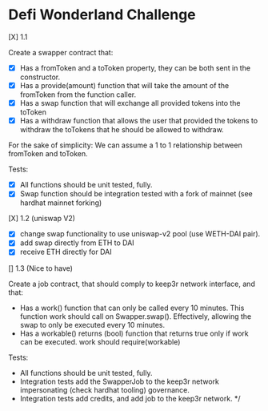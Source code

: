 # Defi Wonderland Challenge

[X] 1.1

Create a swapper contract that:
- [X] Has a fromToken and a toToken property, they can be both sent in the constructor.
- [X] Has a provide(amount) function that will take the amount of the fromToken from the function caller.
- [X] Has a swap function that will exchange all provided tokens into the toToken
- [X] Has a withdraw function that allows the user that provided the tokens to withdraw the toTokens that he should be allowed to withdraw.

For the sake of simplicity: We can assume a 1 to 1 relationship between fromToken and toToken.

Tests:
- [X] All functions should be unit tested, fully. 
- [X] Swap function should be integration tested with a fork of mainnet (see hardhat mainnet forking)

[X] 1.2 (uniswap V2)

- [X] change swap functionality to use uniswap-v2 pool (use WETH-DAI pair).
- [X] add swap directly from ETH to DAI
- [X] receive ETH directly for DAI

[] 1.3 (Nice to have)

Create a job contract, that should comply to keep3r network interface, and that:

- Has a work() function that can only be called every 10 minutes. This function work should call on Swapper.swap(). Effectively, allowing the swap to only be executed every 10 minutes.
- Has a workable() returns (bool) function that returns true only if work can be executed. work should require(workable) 

Tests:
- All functions should be unit tested, fully. 
- Integration tests add the SwapperJob to the keep3r network impersonating (check hardhat tooling) governance.
- Integration tests add credits, and add job to the keep3r network.
*/

